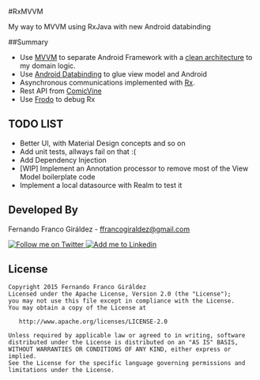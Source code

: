 #RxMVVM

My way to MVVM using RxJava with new Android databinding

##Summary
* Use [MVVM][1] to separate Android Framework with a [clean architecture][2] to my domain logic.
* Use [Android Databinding][3] to glue view model and Android
* Asynchronous communications implemented with [Rx][4].
* Rest API from [ComicVine][5]
* Use [Frodo][6] to debug Rx

TODO LIST
---------

* Better UI, with Material Design concepts and so on
* Add unit tests, allways fail on that :(
* Add Dependency Injection
* [WIP] Implement an Annotation processor to remove most of the View Model boilerplate code 
* Implement a local datasource with Realm to test it


Developed By
------------

Fernando Franco Giráldez - <ffrancogiraldez@gmail.com>

<a href="https://twitter.com/thanerian">
  <img alt="Follow me on Twitter" src="http://imageshack.us/a/img812/3923/smallth.png" />
</a>
<a href="http://es.linkedin.com/pub/fernando-franco-giraldez/22/803/b44/es">
  <img alt="Add me to Linkedin" src="http://imageshack.us/a/img41/7877/smallld.png" />
</a>

License
-------

    Copyright 2015 Fernando Franco Giráldez
    Licensed under the Apache License, Version 2.0 (the "License");
    you may not use this file except in compliance with the License.
    You may obtain a copy of the License at

       http://www.apache.org/licenses/LICENSE-2.0

    Unless required by applicable law or agreed to in writing, software
    distributed under the License is distributed on an "AS IS" BASIS,
    WITHOUT WARRANTIES OR CONDITIONS OF ANY KIND, either express or implied.
    See the License for the specific language governing permissions and
    limitations under the License.
    
[1]: https://en.wikipedia.org/wiki/Model_View_ViewModel
[2]: http://blog.8thlight.com/uncle-bob/2012/08/13/the-clean-architecture.html
[3]: https://developer.android.com/topic/libraries/data-binding/index.html
[4]: http://reactivex.io/
[5]: http://www.comicvine.com/api/
[6]: https://github.com/android10/frodo
